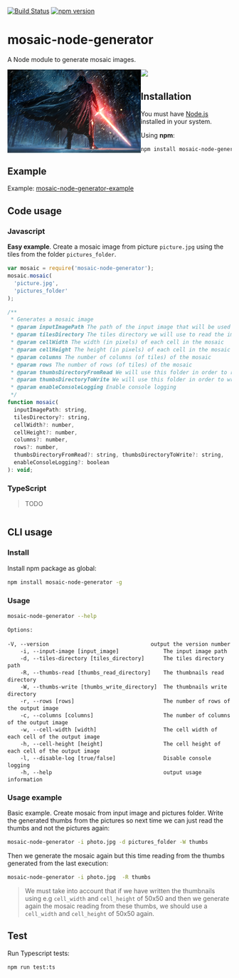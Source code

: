 [![Build Status](https://travis-ci.org/Dellos7/mosaic-node-generator.svg?branch=master)](https://travis-ci.org/Dellos7/mosaic-node-generator) [![npm version](https://badge.fury.io/js/mosaic-node-generator.svg)](https://badge.fury.io/js/mosaic-node-generator)

# mosaic-node-generator
A Node module to generate mosaic images.

[<img src="https://github.com/Dellos7/mosaic-node-generator-example/raw/master/input.jpg" width="300" align="left" />](https://github.com/Dellos7/mosaic-node-generator-example/raw/master/input.jpg)

[<img src="https://github.com/Dellos7/mosaic-node-generator-example/blob/master/outputs/output_rc-100_30x30.jpg" width="300" />](https://github.com/Dellos7/mosaic-node-generator-example/blob/master/outputs/output_rc-100_30x30.jpg)

## Installation

You must have [Node.js](https://nodejs.org/es/) installed in your system.

Using **npm**:
```sh
npm install mosaic-node-generator --save
```

## Example

Example: [mosaic-node-generator-example](https://github.com/Dellos7/mosaic-node-generator-example)

## Code usage

### Javascript

**Easy example**. Create a mosaic image from picture `picture.jpg` using the tiles from the folder `pictures_folder`.

```javascript
var mosaic = require('mosaic-node-generator');
mosaic.mosaic( 
  'picture.jpg', 
  'pictures_folder' 
);
```

```javascript
/**
 * Generates a mosaic image
 * @param inputImagePath The path of the input image that will be used to generate the mosaic
 * @param tilesDirectory The tiles directory we will use to read the images we will use in the mosaic generation
 * @param cellWidth The width (in pixels) of each cell in the mosaic
 * @param cellHeight The height (in pixels) of each cell in the mosaic
 * @param columns The number of columns (of tiles) of the mosaic
 * @param rows The number of rows (of tiles) of the mosaic
 * @param thumbsDirectoryFromRead We will use this folder in order to read the already generated thumbs from it
 * @param thumbsDirectoryToWrite We will use this folder in order to write the generated thumbs of the tiles
 * @param enableConsoleLogging Enable console logging
 */
function mosaic( 
  inputImagePath: string, 
  tilesDirectory?: string, 
  cellWidth?: number, 
  cellHeight?: number, 
  columns?: number, 
  rows?: number, 
  thumbsDirectoryFromRead?: string, thumbsDirectoryToWrite?: string, 
  enableConsoleLogging?: boolean
): void;
```

### TypeScript

> TODO

```typescript
```

## CLI usage

### Install

Install npm package as global:

```sh
npm install mosaic-node-generator -g
```

### Usage

```sh
mosaic-node-generator --help
```
```
Options:

-V, --version                                output the version number
    -i, --input-image [input_image]              The input image path
    -d, --tiles-directory [tiles_directory]      The tiles directory path
    -R, --thumbs-read [thumbs_read_directory]    The thumbnails read directory
    -W, --thumbs-write [thumbs_write_directory]  The thumbnails write directory
    -r, --rows [rows]                            The number of rows of the output image
    -c, --columns [columns]                      The number of columns of the output image
    -w, --cell-width [width]                     The cell width of each cell of the output image
    -h, --cell-height [height]                   The cell height of each cell of the output image
    -l, --disable-log [true/false]               Disable console logging
    -h, --help                                   output usage information
```

### Usage example
Basic example. Create mosaic from input image and pictures folder. Write the generated thumbs from the pictures so next time we can just read the thumbs and not the pictures again:

```sh
mosaic-node-generator -i photo.jpg -d pictures_folder -W thumbs
```

Then we generate the mosaic again but this time reading from the thumbs generated from the last execution:

```sh
mosaic-node-generator -i photo.jpg  -R thumbs
```
> We must take into account that if we have written the thumbnails using e.g `cell_width` and `cell_height` of 50x50 and then we generate again the mosaic reading from these thumbs, we should use a `cell_width` and `cell_height` of 50x50 again.

## Test 

Run Typescript tests:
```sh
npm run test:ts
```
